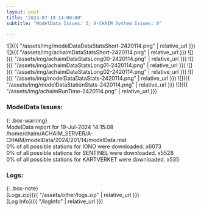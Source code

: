 ```yaml
---
layout: post
title: "2024-07-19 14:00:00"
subtitle: "ModelData Issues: 3; A-CHAIM System Issues: 0"

---
```


![]({{ "/assets/img/modelDataDataStatsShort-2420114.png" | relative_url }})
![]({{ "/assets/img/achaimDataStatsShort-2420114.png" | relative_url }})
![]({{ "/assets/img/achaimDataStatsLong00-2420114.png" | relative_url }})
![]({{ "/assets/img/achaimDataStatsLong01-2420114.png" | relative_url }})
![]({{ "/assets/img/achaimDataStatsLong02-2420114.png" | relative_url }})
![]({{ "/assets/img/modelDataDataStats-2420114.png" | relative_url }})
![]({{ "/assets/img/modelDataStationStats-2420114.png" | relative_url }})
![]({{ "/assets/img/achaimRunTime-2420114.png" | relative_url }})


### ModelData Issues:  
  
{: .box-warning}  
 ModelData report for 19-Jul-2024 14:15:08   
 /home/chaim/ACHAIM_SERVER/A-CHAIM/modelData/2024/201/14/modelData.mat   
 0% of all possible stations for IONO were downloaded. x6073   
 0% of all possible stations for SENTINEL were downloaded. x5528   
 0% of all possible stations for KARTVERKET were downloaded. x535   
  


### Logs:  
  
{: .box-note}  
[Logs.zip]({{ "/assets/other/logs.zip" | relative_url }})  
[Log Info]({{ "/logInfo" | relative_url }})  
